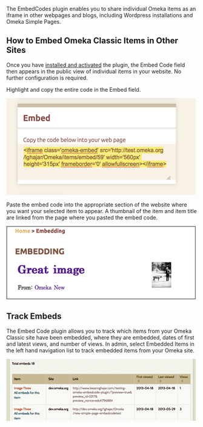 The EmbedCodes plugin enables you to share individual Omeka items as an iframe in other webpages and blogs, including Wordpress installations and Omeka Simple Pages.

How to Embed Omeka Classic Items in Other Sites 
------------------------------------------------------
Once you have [installed and activated](../Admin/Adding_and_Managing_Plugins.md) the plugin, the Embed Code field then appears in the public view of individual items in your website. No further configuration is required.

Highlight and copy the entire code in the Embed field.
 
![Embed Code field with code highlighted](/doc_files/plugin_images/Edcopy.png)

Paste the embed code into the appropriate section of the website where you want your selected item to appear. A thumbnail of the item and item title are linked from the page where you pasted the embed code.

![Embedded item](/doc_files/plugin_images/Ecdone.png)

Track Embeds 
-------------------------------------------------------------

The Embed Code plugin allows you to track which items from your Omeka Classic site have been embedded, where they are embedded, dates of first and latest views, and number of views. In admin, select Embedded Items in the left hand navigation list to track embedded items from your Omeka site.

![Table tracking embed code usage](/doc_files/plugin_images/Ectrack.png)
